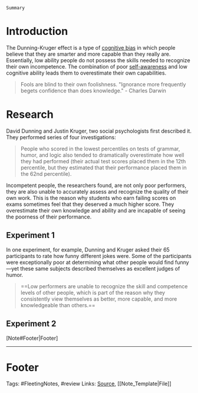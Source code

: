 `Summary`

# Introduction
The Dunning-Kruger effect is a type of [cognitive bias](https://www.verywellmind.com/what-is-a-cognitive-bias-2794963) in which people believe that they are smarter and more capable than they really are. Essentially, low ability people do not possess the skills needed to recognize their own incompetence. The combination of poor [self-awareness](https://www.verywellmind.com/what-is-self-awareness-2795023) and low cognitive ability leads them to overestimate their own capabilities.

>Fools are blind to their own foolishness.
>"Ignorance more frequently begets confidence than does knowledge." - Charles Darwin

# Research
David Dunning and Justin Kruger, two social psychologists first described it. They performed series of four investigations:

>People who scored in the lowest percentiles on tests of grammar, humor, and logic also tended to dramatically overestimate how well they had performed (their actual test scores placed them in the 12th percentile, but they estimated that their performance placed them in the 62nd percentile).

Incompetent people, the researchers found, are not only poor performers, they are also unable to accurately assess and recognize the quality of their own work. This is the reason why students who earn failing scores on exams sometimes feel that they deserved a much higher score. They overestimate their own knowledge and ability and are incapable of seeing the poorness of their performance.

## Experiment 1
In one experiment, for example, Dunning and Kruger asked their 65 participants to rate how funny different jokes were. Some of the participants were exceptionally poor at determining what other people would find funny—yet these same subjects described themselves as excellent judges of humor.

>==Low performers are unable to recognize the skill and competence levels of other people, which is part of the reason why they consistently view themselves as better, more capable, and more knowledgeable than others.==

## Experiment 2

[Note#Footer|Footer]

---
# Footer
Tags: #FleetingNotes, #review
Links: 
[Source](), [[Note_Template|File]]
<!--stackedit_data:
eyJoaXN0b3J5IjpbLTMyODk2NzMwOF19
-->